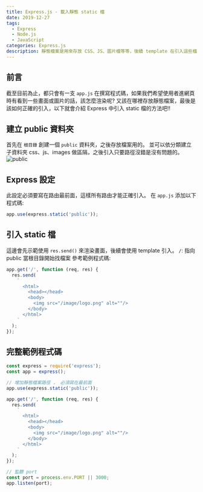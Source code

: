 ```yaml
---
title: Express.js - 載入靜態 static 檔
date: 2019-12-27
tags: 
  - Express
  - Node.js
  - JavaScript
categories: Express.js
description: 靜態檔案是用來存放 CSS、JS、圖片檔等等，後續 template 在引入這些檔案時才會找到正確路徑。
---
```

## 前言
截至目前為止，都只會有一支 `app.js` 在撰寫程式碼，如果我們希望使用者進網頁時有看到一些畫面或圖片的話，該怎麼渲染呢?
又該在哪裡存放靜態檔案，最後是該如何正確的引入，以下就會介紹 Express 中引入 static 檔的方法吧!!

## 建立 public 資料夾
首先在 `根目錄` 創建一個 `public` 資料夾，之後存放檔案用的。
並可以依分類建立子資料夾 css、js、images 做區隔，之後引入只要路徑沒錯是沒有問題的。
![public](https://i.imgur.com/r2udHZC.png)

## Express 設定
此設定必須要寫在路由最前面，這樣所有路由才能正確引入。
在 `app.js` 添加以下程式碼:
``` JavaScript
app.use(express.static('public'));
```

## 引入 static 檔
這邊會先示範使用 `res.send()` 來渲染畫面，後續會使用 template 引入。
`/`: 指向 public 當根目錄開始找檔案
參考範例程式碼:
``` JavaScript
app.get('/', function (req, res) {
  res.send(
    `
      <html>
        <head></head>
        <body>
          <img src="/image/logo.png" alt=""/>
        </body>
      </html>
    `
  );
});
```

## 完整範例程式碼
``` JavaScript
const express = require('express');
const app = express();

// 增加靜態檔案路徑 ， 必須寫在最前面
app.use(express.static('public'));

app.get('/', function (req, res) {
  res.send(
    `
      <html>
        <head></head>
        <body>
          <img src="/image/logo.png" alt=""/>
        </body>
      </html>
    `
  );
});

// 監聽 port
const port = process.env.PORT || 3000;
app.listen(port);
```